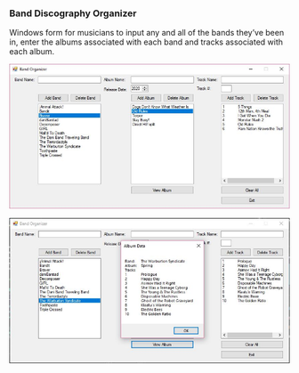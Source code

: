 ### Band Discography Organizer

Windows form for musicians to input any and all of the bands they’ve been in, enter the albums associated with each band and tracks associated with each album.

![pic1](https://github.com/danibarstad/band_organizer/blob/master/images/pic4.JPG)

![pic2](https://github.com/danibarstad/band_organizer/blob/master/images/pic5.JPG)
